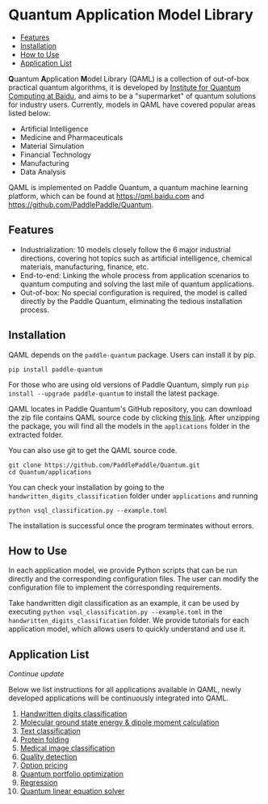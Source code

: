 # Quantum Application Model Library

- [Features](#features)
- [Installation](#installation)
- [How to Use](#how-to-use)
- [Application List](#application-list)

**Q**uantum **A**pplication **M**odel Library (QAML) is a collection of out-of-box practical quantum algorithms, it is developed by [Institute for Quantum Computing at Baidu](https://quantum.baidu.com/), and aims to be a "supermarket" of quantum solutions for industry users. Currently, models in QAML have covered popular areas listed below:

- Artificial Intelligence
- Medicine and Pharmaceuticals
- Material Simulation
- Financial Technology
- Manufacturing
- Data Analysis

QAML is implemented on Paddle Quantum, a quantum machine learning platform, which can be found at https://qml.baidu.com and https://github.com/PaddlePaddle/Quantum.

## Features

- Industrialization: 10 models closely follow the 6 major industrial directions, covering hot topics such as artificial intelligence, chemical materials, manufacturing, finance, etc.
- End-to-end: Linking the whole process from application scenarios to quantum computing and solving the last mile of quantum applications.
- Out-of-box: No special configuration is required, the model is called directly by the Paddle Quantum, eliminating the tedious installation process.

## Installation

QAML depends on the `paddle-quantum` package. Users can install it by pip.

```shell
pip install paddle-quantum
```

For those who are using old versions of Paddle Quantum, simply run `pip install --upgrade paddle-quantum` to install the latest package.

QAML locates in Paddle Quantum's GitHub repository, you can download the zip file contains QAML source code by clicking [this link](https://github.com/PaddlePaddle/Quantum/archive/refs/heads/master.zip). After unzipping the package, you will find all the models in the `applications` folder in the extracted folder.

You can also use git to get the QAML source code.

```shell
git clone https://github.com/PaddlePaddle/Quantum.git
cd Quantum/applications
```

You can check your installation by going to the `handwritten_digits_classification` folder under `applications` and running

```shell
python vsql_classification.py --example.toml
```

The installation is successful once the program terminates without errors.

## How to Use

In each application model, we provide Python scripts that can be run directly and the corresponding configuration files. The user can modify the configuration file to implement the corresponding requirements.

Take handwritten digit classification as an example, it can be used by executing `python vsql_classification.py --example.toml` in the `handwritten_digits_classification` folder. We provide tutorials for each application model, which allows users to quickly understand and use it.

## Application List

*Continue update*

Below we list instructions for all applications available in QAML, newly developed applications will be continuously integrated into QAML.

1. [Handwritten digits classification](./handwritten_digits_classification/introduction_en.ipynb)
2. [Molecular ground state energy & dipole moment calculation](./lithium_ion_battery/introduction_en.ipynb)
3. [Text classification](./text_classification/introduction_en.ipynb)
4. [Protein folding](./protein_folding/introduction_en.ipynb)
5. [Medical image classification](./medical_image_classification/introduction_en.ipynb)
6. [Quality detection](./quality_detection/introduction_en.ipynb)
7. [Option pricing](./option_pricing/introduction_en.ipynb)
8. [Quantum portfolio optimization](./portfolio_optimization/introduction_en.ipynb)
9. [Regression](./regression/introduction_en.ipynb)
10. [Quantum linear equation solver](./linear_solver/introduction_en.ipynb)
